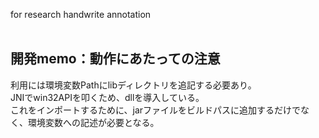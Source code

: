 for research
handwrite annotation<br>
<br>

<h2>開発memo：動作にあたっての注意</h2>
利用には環境変数Pathにlibディレクトリを追記する必要あり。<br>
JNIでwin32APIを叩くため、dllを導入している。<br>
これをインポートするために、jarファイルをビルドパスに追加するだけでなく、環境変数への記述が必要となる。<br>